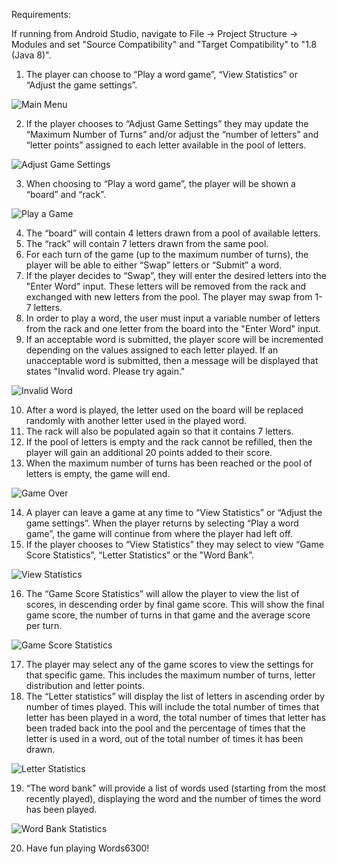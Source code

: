 Requirements:

If running from Android Studio, navigate to File -> Project Structure -> Modules and set "Source Compatibility" and "Target Compatibility" to "1.8 (Java 8)".

1. The player can choose to “Play a word game”, “View Statistics” or “Adjust the game settings”.

![Main Menu](images/UI2.png)

2. If the player chooses to “Adjust Game Settings” they may update the “Maximum Number of Turns” and/or adjust the “number of letters” and “letter points” assigned to each letter available in the pool of letters.

![Adjust Game Settings](images/UI6.png)

3. When choosing to “Play a word game”, the player will be shown a “board” and “rack”.

![Play a Game](images/UI1.png)

4. The “board” will contain 4 letters drawn from a pool of available letters.
5. The “rack” will contain 7 letters drawn from the same pool.
6. For each turn of the game (up to the maximum number of turns), the player will be able to either “Swap” letters or “Submit” a word.
7. If the player decides to “Swap”, they will enter the desired letters into the "Enter Word" input.   These letters will be removed from the rack and exchanged with new letters from the pool.  The player may swap from 1-7 letters.
8. In order to play a word, the user must input a variable number of letters from the rack and one letter from the board into the "Enter Word" input.
9. If an acceptable word is submitted, the player score will be incremented depending on the values assigned to each letter played.  If an unacceptable word is submitted, then a message will be displayed that states "Invalid word. Please try again."

![Invalid Word](images/UI7.png)

10. After a word is played, the letter used on the board will be replaced randomly with another letter used in the played word.
11. The rack will also be populated again so that it contains 7 letters.
12. If the pool of letters is empty and the rack cannot be refilled, then the player will gain an additional 20 points added to their score.
13. When the maximum number of turns has been reached or the pool of letters is empty, the game will end.

![Game Over](images/UI8.png)

14. A player can leave a game at any time to “View Statistics” or “Adjust the game settings”.  When the player returns by selecting “Play a word game”, the game will continue from where the player had left off.
15. If the player chooses to “View Statistics” they may select to view “Game Score Statistics”, “Letter Statistics” or the "Word Bank”.

![View Statistics](images/UI9.png)

16. The “Game Score Statistics” will allow the player to view the list of scores, in descending order by final game score.  This will show the final game score, the number of turns in that game and the average score per turn.

![Game Score Statistics](images/UI4.png)

17. The player may select any of the game scores to view the settings for that specific game.  This includes the maximum number of turns, letter distribution and letter points. 
18. The “Letter statistics” will display the list of letters in ascending order by number of times played.  This will include the total number of times that letter has been played in a word, the total number of times that letter has been traded back into the pool and the percentage of times that the letter is used in a word, out of the total number of times it has been drawn.

![Letter Statistics](images/UI10.png)

19. “The word bank” will provide a list of words used (starting from the most recently played), displaying the word and the number of times the word has been played.

![Word Bank Statistics](images/UI3.png)

20. Have fun playing Words6300!
